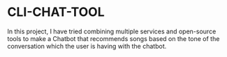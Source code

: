 # CLI-CHAT-TOOL
In this project, I have tried combining multiple services and open-source tools to make a
Chatbot that recommends songs based on the tone of the conversation which the user is
having with the chatbot.
